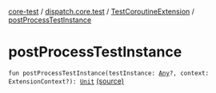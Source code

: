 [core-test](../../index.md) / [dispatch.core.test](../index.md) / [TestCoroutineExtension](index.md) / [postProcessTestInstance](./post-process-test-instance.md)

# postProcessTestInstance

`fun postProcessTestInstance(testInstance: `[`Any`](https://kotlinlang.org/api/latest/jvm/stdlib/kotlin/-any/index.html)`?, context: ExtensionContext?): `[`Unit`](https://kotlinlang.org/api/latest/jvm/stdlib/kotlin/-unit/index.html) [(source)](https://github.com/RBusarow/Dispatch/tree/master/core-test/src/main/java/dispatch/core/test/CoroutineTest.kt#L138)
